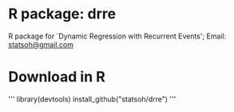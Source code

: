 # R package: drre
R package for `Dynamic Regression with Recurrent Events';
Email: statsoh@gmail.com


# Download in R
'''
library(devtools)
install_github("statsoh/drre")
'''

